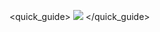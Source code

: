 <quick_guide>
![](http://static.energysistem.com/images/manuals/39935/5388b22018bd4.jpg)
</quick_guide>
